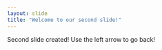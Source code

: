 ```yaml
---
layout: slide
title: "Welcome to our second slide!"
---
```

Second slide created!
Use the left arrow to go back!
